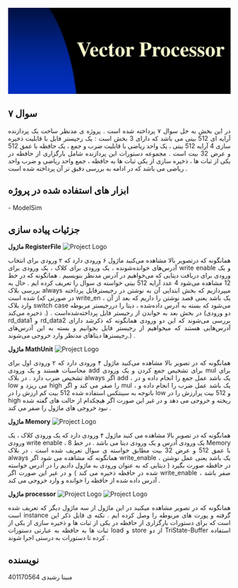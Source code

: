 
![Project Logo](logo.png)

## سوال ۷
<p align="justify">
در این بخش به حل سوال ۷ پرداخته شده است . پروژه ی مدنظر ساخت یک پردازنده آرایه ای 512 بیتی می باشد که دارای 3 بخش است : یک رجیستر فایل با قابلیت ذخیره سازی 4 آرایه 512 بیتی ، یک واحد ریاضی با قابلیت ضرب و جمع ، یک حافظه با عمق 512 و عرض 32 بیت است . مجموعه دستورات این پردازنده شامل بارگزاری از حافظه در یکی از ثبات ها ، ذخیره سازی از یکی ثبات ها به حافظه ، جمع واحد ریاضی و ضرب واحد ریاضی می باشد که در ادامه به بررسی دقیق تر آن پرداخته شده است . 
</p>

## ابزار های استفاده شده در پروژه
<p align="justify">- ModelSim</p>

## جزئیات پیاده سازی
**ماژول RegisterFile**
![Project Logo](registerFile.png)

<p align="justify">
همانگونه که درتصویر بالا مشاهده می‌کنید ماژول ۶ ورودی دارد که ۲ ورودی برای انتخاب آدرس‌های خوانده‌شونده ، یک ورودی برای کلاک ، یک ورودی برای write enable و یک ورودی برای دریافت دیتایی که می‌خواهیم در آدرس مدنظر بنویسیم . همانگونه که در خط 12 مشاهده می‌شود 4 عدد آرایه 512 بیتی خواسته ی سوال را تعریف کرده ایم . حال به بررسی بلاک always میپردازیم که بخش ابتدایی آن به نوشتن در رجیسترفایل پرداخته شده‌‌ است (در صورتی که write_en ، یک باشد یعنی قصد نوشتن را داریم که بعد از آن وارد بلاک switch case می‌شود که بسته به آدرس داده‌شده ، دیتا را دررجیستر مربوطه ذخیره می‌کند .) . در بخش بعد به خواندن از رجیستر فایل پرداخته‌شده‌است (دو ورودی rd_data1 و rd_data2 بررسی می‌شوند که این دو ورودی همانگونه که ذکر‌شد دارای آدرس‌هایی هستند که میخواهیم از رجیستر فایل بخوانیم و بسته به این آدرس‌های رجیسترها دیتاهای مدنظر وارد خروجی می‌شوند.) .
</p>

**ماژول MathUnit**
![Project Logo](mathUnit.png)
<p align="justify">
همانگونه که در تصویر بالا مشاهده می‌کنید ماژول ۴ ورودی دارد که ۲ ورودی اول برای محاسبات هستند و یک ورودی add برای تشخیص جمع کردن و یک ورودی mul برای تشخیص ضرب دارد . در بلاک always اگر add ، یک باشد عمل جمع را انجام داده و در low می ریزد و high را صفر می کند و اگر mul ، یک باشد عمل ضرب را انجام داده و باتوجه به سینتکس استفاده شده 512 بیت کم ارزش را در low و 512 بیت پرارزش را در high ریخته و خروجی می دهد و در غیر این صورت اگر هیچکدام از حالت های گفته شده نبود خروجی های ماژول را صفر می کند . 
</p>

**ماژول Memory**
![Project Logo](memory.png)
<p align="justify">
همانگونه که در تصویر بالا مشاهده می کنید ماژول ۴ ورودی دارد که یک ورودی کلاک ، یک ورودی write enable ، یک ورودی آدرس و یک ورودی دیتا می باشد . در خط 8 Memory با عمق 512 و عرض 32 بیت مطابق خواسته ی سوال تعریف شده است . در بلاک always همانگونه که مشاهده می شود اگر write_enable ، یک باشد یعنی عمل نوشتن در حافظه صورت بگیرد ( دیتایی که به عنوان ورودی به ماژول دادیم را در آدرس خواسته شده در حافظه ذخیره می کند ) و در غیر این صورت اگر write_enable صفر باشد ، آدرس داده شده از حافظه را خوانده و وارد خروجی می کند . 
</p>

**ماژول processor**
![Project Logo](perocessor1.png)
![Project Logo](processor2.png)
<p align="justify">
همانگونه که در تصویر مشاهده میکنید در این ماژول از سه ماژول دیگر که تعریف شده است instance گرفته و پورت های مربوطه را وصل کرده ایم . نکته ی قابل ذکر این است که برای دستورات بارگزاری از حافظه در یکی از ثبات ها و ذخیره سازی از یکی از ثبات ها به حافظه به عبارتی دستورات load و store از دو TriState-Buffer استفاده کرده تا دستورات به درستی اجرا شوند . 
</p>

## نویسنده
مبینا رشیدی 401170564
